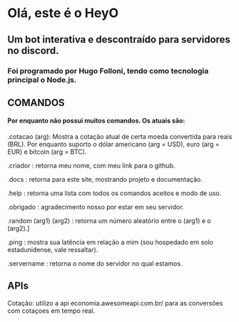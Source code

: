 # Olá, este é o HeyO

## Um bot interativa e descontraído para servidores no discord. 

### Foi programado por Hugo Folloni, tendo como tecnologia principal o Node.js.

## COMANDOS
#### Por enquanto não possui muitos comandos. Os atuais são:

.cotacao (arg): Mostra a cotação atual de certa moeda convertida para reais (BRL). Por enquanto suporto o dólar americano (arg = USD), euro (arg = EUR) e bitcoin (arg = BTC).

.criador : retorna meu nome, com meu link para o github.

.docs : retorna para este site, mostrando projeto e documentação.

.help : retorna uma lista com todos os comandos aceitos e modo de uso.

.obrigado : agradecimento nosso por estar em seu servidor.

.random (arg1) (arg2) : retorna um número aleatório entre o (arg1) e o (arg2).]

.ping : mostra sua latência em relação a mim (sou hospedado em solo estadunidense, vale ressaltar).

.servername : retorna o nome do servidor no qual estamos.

## APIs
Cotação: utilizo a api economia.awesomeapi.com.br/ para as conversões com cotaçoes em tempo real.


